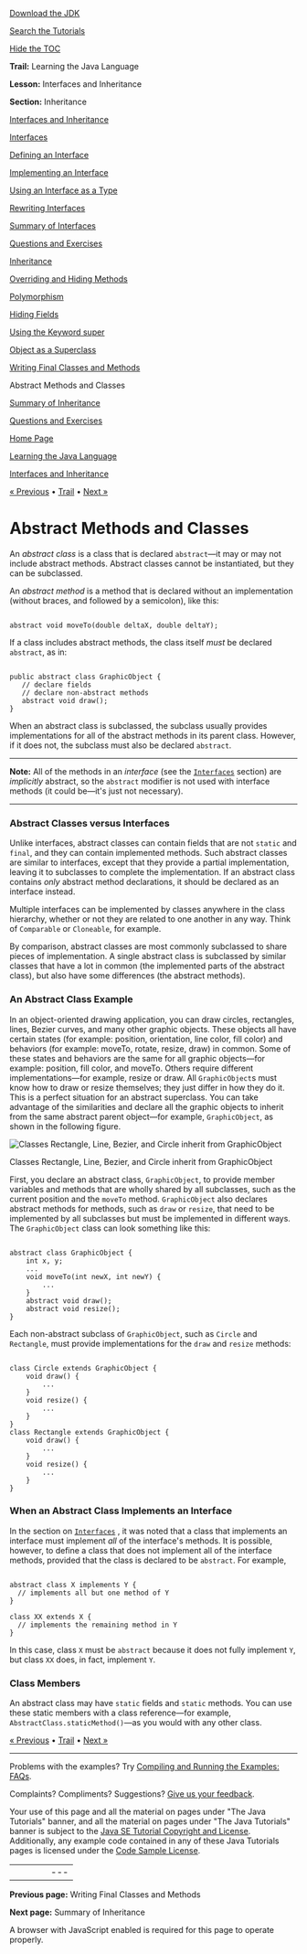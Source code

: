 [Download
the JDK](http://java.sun.com/javase/6/download.jsp)
  
[Search the
Tutorials](../../search.html)
  
[Hide the TOC](javascript:toggleLeft())

**Trail:** Learning the Java Language
  
**Lesson:** Interfaces and Inheritance
  
**Section:** Inheritance

[Interfaces and Inheritance](index.html)

[Interfaces](createinterface.html)

[Defining an Interface](interfaceDef.html)

[Implementing an Interface](usinginterface.html)

[Using an Interface as a Type](interfaceAsType.html)

[Rewriting Interfaces](nogrow.html)

[Summary of Interfaces](summary-interface.html)

[Questions and Exercises](QandE/interfaces-questions.html)

[Inheritance](subclasses.html)

[Overriding and Hiding Methods](override.html)

[Polymorphism](polymorphism.html)

[Hiding Fields](hidevariables.html)

[Using the Keyword super](super.html)

[Object as a Superclass](objectclass.html)

[Writing Final Classes and Methods](final.html)

Abstract Methods and Classes

[Summary of Inheritance](summaryinherit.html)

[Questions and Exercises](QandE/inherit-questions.html)

[Home Page](../../index.html)
>
[Learning the Java Language](../index.html)
>
[Interfaces and Inheritance](index.html)

[« Previous](final.html) • [Trail](../TOC.html) • [Next »](summaryinherit.html)

# Abstract Methods and Classes

An *abstract class* is a class that is declared `abstract`—it may or may not
include abstract methods. Abstract classes cannot be instantiated, but they can be subclassed.

An *abstract method* is a method that is declared without an implementation
(without braces, and followed by a semicolon), like this:

```

abstract void moveTo(double deltaX, double deltaY);

```

If a class includes abstract methods, the class itself *must* be declared `abstract`, as in:

```

public abstract class GraphicObject {
   // declare fields
   // declare non-abstract methods
   abstract void draw();
}

```

When an abstract class is subclassed, the subclass usually
provides implementations for all of the abstract methods in its parent class. However,
if it does not, the subclass must also be declared `abstract`.

---

**Note:** All of the
methods in an *interface* (see the
[`Interfaces`](../IandI/createinterface.html) section) are *implicitly* abstract, so the `abstract` modifier is not used with
interface methods (it could be—it's just not necessary).

---

### Abstract Classes versus Interfaces

Unlike interfaces, abstract classes can contain fields that are not `static` and
`final`, and they can contain implemented methods. Such abstract classes
are similar to interfaces, except that they provide a partial
implementation, leaving it to subclasses to complete the implementation. If an abstract class
contains *only* abstract method declarations, it should be declared as an interface instead.

Multiple interfaces can be implemented by classes anywhere in the class hierarchy, whether or not they are
related to one another in any way. Think of `Comparable` or `Cloneable`, for example.

By comparison, abstract classes
are most commonly subclassed to share pieces of implementation. A single abstract class
is subclassed by similar classes that have a lot in common
(the implemented parts of the abstract class), but also have some differences (the abstract methods).

### An Abstract Class Example

In an object-oriented drawing application, you can draw circles,
rectangles, lines, Bezier curves, and many other graphic objects. These
objects all have certain states (for example: position, orientation, line color, fill color)
and behaviors (for example: moveTo, rotate, resize, draw) in common. Some of these states and
behaviors are the same for all graphic objects—for example: position, fill color, and moveTo. Others
require different implementations—for example, resize or draw. All `GraphicObject`s
must know how to draw or resize themselves; they just differ in how they do it.
This is a perfect situation for an abstract superclass. You can take
advantage of the similarities and declare all the graphic objects to
inherit from the same abstract parent object—for example,
`GraphicObject`, as shown in
the following figure.


![Classes Rectangle, Line, Bezier, and Circle inherit from GraphicObject ](../../figures/java/classes-graphicObject.gif)

Classes Rectangle, Line, Bezier, and Circle inherit from GraphicObject

First, you declare an abstract class, `GraphicObject`,
to provide member variables and methods that are wholly shared by
all subclasses, such as the current position and the
`moveTo` method. `GraphicObject`
also declares abstract methods for methods, such as
`draw` or `resize`, that need to be implemented by all
subclasses but must be implemented in different
ways. The `GraphicObject` class can look
something like this:

```

abstract class GraphicObject {
    int x, y;
    ...
    void moveTo(int newX, int newY) {
        ...
    }
    abstract void draw();
    abstract void resize();
}

```

Each non-abstract subclass of `GraphicObject`, such
as `Circle` and `Rectangle`, must provide
implementations for the `draw` and `resize` methods:

```

class Circle extends GraphicObject {
    void draw() {
        ...
    }
    void resize() {
        ...
    }
}
class Rectangle extends GraphicObject {
    void draw() {
        ...
    }
    void resize() {
        ...
    }
}

```

### When an Abstract Class Implements an Interface

In the section on
[`Interfaces`](../IandI/createinterface.html) , it was noted that a class that implements an interface must implement
*all* of the interface's methods. It is possible, however, to define a class
that does not implement all of the interface methods, provided that the class is declared to be
`abstract`. For example,

```

abstract class X implements Y {
  // implements all but one method of Y
}

class XX extends X {
  // implements the remaining method in Y
}

```

In this case, class `X` must be `abstract` because it does not fully
implement `Y`, but class `XX` does, in fact, implement `Y`.

### Class Members

An abstract class may have `static` fields and `static` methods.
You can use these static members with a class reference—for example, `AbstractClass.staticMethod()`—as
you would with any other class.

[« Previous](final.html)
•
[Trail](../TOC.html)
•
[Next »](summaryinherit.html)

---

Problems with the examples? Try [Compiling and Running
the Examples: FAQs](../../information/run-examples.html).
  
Complaints? Compliments? Suggestions? [Give
us your feedback](http://download.oracle.com/javase/feedback.html).

Your use of this page and all the material on pages under "The Java Tutorials" banner,
and all the material on pages under "The Java Tutorials" banner is subject to the [Java SE Tutorial Copyright
and License](../../information/license.html).
Additionally, any example code contained in any of these Java
Tutorials pages is licensed under the
[Code
Sample License](http://developers.sun.com/license/berkeley_license.html).

|  |  |  |  |  |
| --- | --- | --- | --- | --- |
| |  |  | | --- | --- | | duke image | Oracle logo | | [About Oracle](http://www.oracle.com/us/corporate/index.html) | [Oracle Technology Network](http://www.oracle.com/technology/index.html) | [Terms of Service](https://www.samplecode.oracle.com/servlets/CompulsoryClickThrough?type=TermsOfService) | Copyright © 1995, 2011 Oracle and/or its affiliates. All rights reserved. |

**Previous page:** Writing Final Classes and Methods
  
**Next page:** Summary of Inheritance




A browser with JavaScript enabled is required for this page to operate properly.